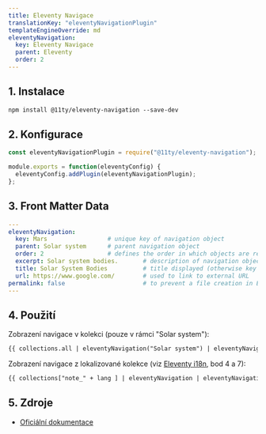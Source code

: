 ```yaml
---
title: Eleventy Navigace
translationKey: "eleventyNavigationPlugin"
templateEngineOverride: md
eleventyNavigation:
  key: Eleventy Navigace
  parent: Eleventy
  order: 2
---
```

## 1. Instalace
```html
npm install @11ty/eleventy-navigation --save-dev
```

## 2. Konfigurace
```js
const eleventyNavigationPlugin = require("@11ty/eleventy-navigation");

module.exports = function(eleventyConfig) {
  eleventyConfig.addPlugin(eleventyNavigationPlugin);
};
```

## 3. Front Matter Data
```yaml
---
eleventyNavigation:
  key: Mars                 # unique key of navigation object
  parent: Solar system      # parent navigation object
  order: 2                  # defines the order in which objects are returned
  excerpt: Solar system bodies.       # description of navigation object
  title: Solar System Bodies          # title displayed (otherwise key is used)
  url: https://www.google.com/        # used to link to external URL
permalink: false                      # to prevent a file creation in Eleventy output site in case external link is used for navigation object
---
```

## 4. Použití
Zobrazení navigace v kolekci (pouze v rámci "Solar system"):
```html
{{ collections.all | eleventyNavigation("Solar system") | eleventyNavigationToHtml | safe }}
```

Zobrazení navigace z lokalizované kolekce (viz [Eleventy i18n](/cs/note/eleventy/eleventy-navigace), bod 4 a 7):
```html
{{ collections["note_" + lang ] | eleventyNavigation | eleventyNavigationToHtml | safe }}
```
## 5. Zdroje
- [Oficiální dokumentace](https://www.11ty.dev/docs/plugins/navigation/)